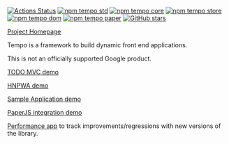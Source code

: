 [![Actions Status](https://github.com/fponticelli/tempo/workflows/Build%20and%20Test/badge.svg)](https://github.com/fponticelli/tempo/actions?query=workflow%3A"Build+and+Test")
[![npm tempo std](https://img.shields.io/npm/v/tempo-std?label=npm%3A%20tempo-std)](https://www.npmjs.com/package/tempo-std)
[![npm tempo core](https://img.shields.io/npm/v/tempo-core?label=npm%3A%20tempo-core)](https://www.npmjs.com/package/tempo-core)
[![npm tempo store](https://img.shields.io/npm/v/tempo-store?label=npm%3A%20tempo-store)](https://www.npmjs.com/package/tempo-store)
[![npm tempo dom](https://img.shields.io/npm/v/tempo-dom?label=npm%3A%20tempo-dom)](https://www.npmjs.com/package/tempo-dom)
[![npm tempo paper](https://img.shields.io/npm/v/tempo-paper?label=npm%3A%20tempo-paper)](https://www.npmjs.com/package/tempo-paper)
[![GitHub stars](https://img.shields.io/github/stars/fponticelli/tempo?label=Star%20me%20on%20Github&style=social)](https://github.com/fponticelli/tempo)

[Project Homepage](https://tempots.com/)

Tempo is a framework to build dynamic front end applications.

This is not an officially supported Google product.

[TODO MVC demo](https://tempots.com/demo/todomvc/)

[HNPWA demo](https://tempots.com/demo/hnpwa/)

[Sample Application demo](https://tempots.com/demo/readme/)

[PaperJS integration demo](https://tempots.com/demo/paper/)

[Performance app](https://tempots.com/demo/benchmark/) to track improvements/regressions with new versions of the library.
